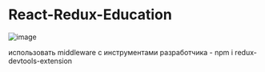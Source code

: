 # React-Redux-Education
![image](https://user-images.githubusercontent.com/76727058/132721969-e15ff472-b5ab-463d-80f9-0e369fd193a4.png)


использовать middleware с инструментами разработчика -
npm i redux-devtools-extension 
